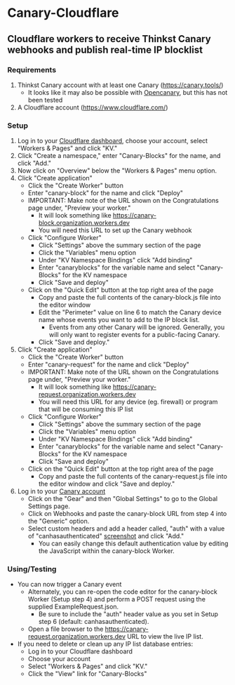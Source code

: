 # Canary-Cloudflare
## Cloudflare workers to receive Thinkst Canary webhooks and publish real-time IP blocklist
### Requirements
1. Thinkst Canary account with at least one Canary (https://canary.tools/)
   - It looks like it may also be possible with [Opencanary](https://github.com/thinkst/opencanary), but this has not been tested  
3. A Cloudflare account (https://www.cloudflare.com/)  
### Setup
1. Log in to your [Cloudflare dashboard](https://dash.cloudflare.com), choose your account, select "Workers & Pages" and click "KV."  
2. Click "Create a namespace," enter "Canary-Blocks" for the name, and click "Add."  
3. Now click on "Overview" below the "Workers & Pages" menu option.  
4. Click "Create application"  
    - Click the "Create Worker" button  
    - Enter "canary-block" for the name and click "Deploy"  
    - IMPORTANT: Make note of the URL shown on the Congratulations page under, "Preview your worker."  
      - It will look something like https://canary-block.organization.workers.dev  
      - You will need this URL to set up the Canary webhook  
    - Click "Configure Worker"  
      - Click "Settings" above the summary section of the page  
      - Click the "Variables" menu option  
      - Under "KV Namespace Bindings" click "Add binding"  
      - Enter "canaryblocks" for the variable name and select "Canary-Blocks" for the KV namespace  
      - Click "Save and deploy"  
    - Click on the "Quick Edit" button at the top right area of the page  
      - Copy and paste the full contents of the canary-block.js file into the editor window  
      - Edit the "Perimeter" value on line 6 to match the Canary device name whose events you want to add to the IP block list.  
        - Events from any other Canary will be ignored.  Generally, you will only want to register events for a public-facing Canary.  
      - Click "Save and deploy."  
5. Click "Create application"  
    - Click the "Create Worker" button  
    - Enter "canary-request" for the name and click "Deploy"
    - IMPORTANT: Make note of the URL shown on the Congratulations page under, "Preview your worker."  
      - It will look something like https://canary-request.organization.workers.dev  
      - You will need this URL for any device (eg. firewall) or program that will be consuming this IP list  
    - Click "Configure Worker"  
      - Click "Settings" above the summary section of the page  
      - Click the "Variables" menu option  
      - Under "KV Namespace Bindings" click "Add binding"  
      - Enter "canaryblocks" for the variable name and select "Canary-Blocks" for the KV namespace  
      - Click "Save and deploy"  
   - Click on the "Quick Edit" button at the top right area of the page  
     - Copy and paste the full contents of the canary-request.js file into the editor window and click "Save and deploy."  
6. Log in to your [Canary account](https://canary.tools)  
    - Click on the "Gear" and then "Global Settings" to go to the Global Settings page.  
    - Click on Webhooks and paste the canary-block URL from step 4 into the "Generic" option.  
    - Select custom headers and add a header called, "auth" with a value of "canhasauthenticated" [screenshot](https://github.com/Xorlent/canary-utils/blob/Canary-to-CloudflareWorker/Cloudflare/CanaryWebhookConfig.png) and click "Add."  
      - You can easily change this default authentication value by editing the JavaScript within the canary-block Worker.  
### Using/Testing
- You can now trigger a Canary event  
  - Alternately, you can re-open the code editor for the canary-block Worker (Setup step 4) and perform a POST request using the supplied ExampleRequest.json.  
    - Be sure to include the "auth" header value as you set in Setup step 6 (default: canhasauthenticated).  
  - Open a file browser to the https://canary-request.organization.workers.dev URL to view the live IP list.  
- If you need to delete or clean up any IP list database entries:  
  - Log in to your Cloudflare dashboard  
  - Choose your account  
  - Select "Workers & Pages" and click "KV."  
  - Click the "View" link for "Canary-Blocks"  
